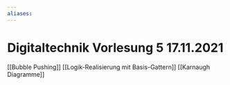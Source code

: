 ```yaml
---
aliases: 
---
```

# Digitaltechnik Vorlesung 5 17.11.2021
[[Bubble Pushing]]
[[Logik-Realisierung mit Basis-Gattern]]
[[Karnaugh Diagramme]]